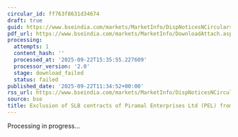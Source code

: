 ```yaml
---
circular_id: ff763f8631d34674
draft: true
guid: https://www.bseindia.com/markets/MarketInfo/DispNoticesNCirculars.aspx?Noticeid={080B417E-97E1-4512-BD41-5E0F1E7623DB}&noticeno=20250922-12&dt=09/22/2025&icount=12&totcount=56&flag=0
pdf_url: https://www.bseindia.com/markets/MarketInfo/DownloadAttach.aspx?id=20250922-12&attachedId=
processing:
  attempts: 1
  content_hash: ''
  processed_at: '2025-09-22T15:35:55.227609'
  processor_version: '2.0'
  stage: download_failed
  status: failed
published_date: '2025-09-22T11:34:52+00:00'
rss_url: https://www.bseindia.com/markets/MarketInfo/DispNoticesNCirculars.aspx?Noticeid={080B417E-97E1-4512-BD41-5E0F1E7623DB}&noticeno=20250922-12&dt=09/22/2025&icount=12&totcount=56&flag=0
source: bse
title: Exclusion of SLB contracts of Piramal Enterprises Ltd (PEL) from SLB Segment
---
```


Processing in progress...